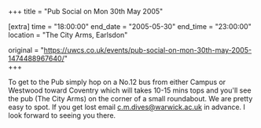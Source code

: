 +++
title = "Pub Social on Mon 30th May 2005"

[extra]
time = "18:00:00"
end_date = "2005-05-30"
end_time = "23:00:00"
location = "The City Arms, Earlsdon"

original = "https://uwcs.co.uk/events/pub-social-on-mon-30th-may-2005-1474488967640/"    
+++

To get to the Pub simply hop on a No.12 bus from either Campus or Westwood toward Coventry which will takes 10-15 mins tops and you'll see the pub (The City Arms) on the corner of a small roundabout. We are pretty easy to spot. If you get lost email c.m.dives@warwick.ac.uk in advance. I look forward to seeing you there.

